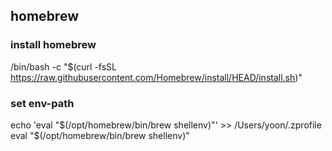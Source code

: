 ## homebrew

###  install homebrew 
/bin/bash -c "$(curl -fsSL https://raw.githubusercontent.com/Homebrew/install/HEAD/install.sh)"

### set env-path
echo 'eval "$(/opt/homebrew/bin/brew shellenv)"' >> /Users/yoon/.zprofile
eval "$(/opt/homebrew/bin/brew shellenv)"


